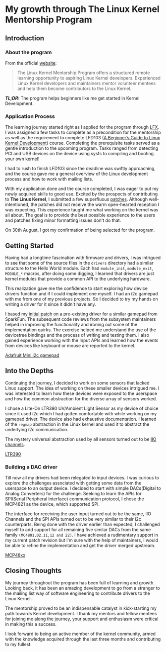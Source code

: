 # My growth through The Linux Kernel Mentorship Program
<!-- Why does Github Editor not have a ruler??!  Reference 80 character line -->
## Introduction
### About the program
From the official [website](https://wiki.linuxfoundation.org/lkmp):
> The Linux Kernel Mentorship Program offers a structured remote learning
> opportunity to aspiring Linux Kernel developers. Experienced Linux Kernel
> developers and maintainers mentor volunteer mentees and help them become
> contributors to the Linux Kernel.  

***TL;DR:*** The program helps beginners like me get started in Kernel Development.

### Application Process
The learning journey started right as I applied for the program through [LFX](https://mentorship.lfx.linuxfoundation.org/#projects_all).
I was assigned a few tasks to complete as a precondition for the mentorship as well
as the requirement to complete LFD103 ([A Beginner’s Guide to Linux Kernel Development](https://training.linuxfoundation.org/training/a-beginners-guide-to-linux-kernel-development-lfd103/)) course.
Completing the prerequisite tasks served as a gentle introduction to the upcoming
program. Tasks ranged from detecting PCI and USB devices on the device using sysfs to
compiling and booting your own kernel!

I had to rush to finish LFD103 since the deadline was swiftly approaching, and the
course gave me a general overview of the Linux development process and how to
work with mailing lists.

With my application done and the course completed, I was eager to put my newly acquired skills to good use.
Excited by the prospects of contributing to **The Linux Kernel**, I submitted a few superfluous [patches](https://lore.kernel.org/lkml/?q=d%3A..2023%2F9%2F1+f%3A%22anshulusr%40gmail.com%22).
Although well-intentioned, the patches did not receive the warm open-hearted reception
I was expecting. This experience taught me what working on the kernel
was all about. The goal is to provide the best possible experience to the users and
patches fixing minor formatting issues don't do that.

<!-- TBH I was afraid I wouldn't be accepted -->
On 30th August, I got my confirmation of being selected for the program.

## Getting Started
Having had a longtime fascination with firmware and drivers, I was intrigued
to see that some of the source files in the `drivers` directory had a similar structure
to the Hello World module. Each had `module_init`, `module_exit`, `MODULE_*` macros,
after doing some digging, I learned that drivers are just kernel modules that provide
a common API to the underlying hardware.

This realization gave me the confidence to start exploring how device drivers
function and if I could implement one myself. I had an i2c gamepad with me from one
of my previous projects. So I decided to try my hands on writing a driver for it
since it didn't have any.

I based my [initial patch](https://lore.kernel.org/linux-input/20231007144052.1535417-2-anshulusr@gmail.com/)
on a pre-existing driver for a similar gamepad from SparkFun. The subsequent code reviews
from the subsystem maintainers helped in improving the functionality and ironing out
some of the implementation quirks. The exercise helped me understand the use of the
devicetree bindings and the process of writing and testing them. I also gained
experience working with the Input APIs and learned how the events from devices like
keyboard or mouse are reported to the kernel.

[Adafruit Mini i2c gamepad](https://github.com/ArchUsr64/blog/assets/83179501/223a0af8-771a-4c17-a00f-ffefa85d1d03)

## Into the Depths
Continuing the journey, I decided to work on some sensors that lacked Linux support.
The idea of working on these smaller devices intrigued me. I was interested to
learn how these devices were exposed to the userspace and how the common abstraction for
the diverse array of sensors worked.

I chose a Lite-On LTR390 UV/Ambient Light Sensor as my device of choice since it used
i2c which I had gotten comfortable with while working on my gamepad driver. The device
also had exhaustive documentation. I learned of the `regmap` abstraction in the
Linux kernel and used it to abstract the underlying i2c communication.

The mystery universal abstraction used by all sensors turned out to be [IIO channels](https://docs.kernel.org/driver-api/iio/core.html#iio-device-channels).
<!-- TODO: Add more here?? -->
[LTR390](https://github.com/ArchUsr64/blog/assets/83179501/e9e66398-60de-42c7-b511-a66a8c5927f2)

### Building a DAC driver

Till now all my drivers had been relegated to input devices. I was curious to explore
the challenges associated with getting some data from the userspace to an output device.
I decided to start with simple DACs(Digital to Analog Converters) for the challenge.
Seeking to learn the APIs for SPI(Serial Peripheral Interface) communication protocol, I
chose the MCP4821 as the device, which supported SPI.

The interface for receiving the user input turned out to be the same, IIO Channels and
the SPI APIs turned out to be very similar to their i2c counterparts. Being done with the
driver earlier than expected, I challenged myself to add support for all remaining five
similar DACs from the same family `(MC4801,02,11,12 and 22)`. I have achieved a rudimentary
support in my current patch revision but I'm sure with the help of maintainers, I would
be able to refine the implementation and get the driver merged upstream.

[MCP48xx](https://github.com/ArchUsr64/blog/assets/83179501/0bc1104f-0485-4a56-b4fb-8aee6d82273d)

## Closing Thoughts

My journey throughout the program has been full of learning and growth. Looking back,
it has been an amazing development to go from a stranger to the mailing list
way of software engineering to contribute drivers to the Linux Kernel.

The mentorship proved to be an indispensable catalyst in kick-starting my path towards
Kernel development. I thank my mentors and fellow mentees for joining me along the journey,
your support and enthusiasm were critical in making this a success.

I look forward to being an active member of the kernel community, armed with the
knowledge acquired through the last three months and contributing to my fullest.

